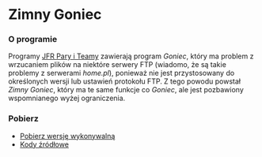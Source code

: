 # Zimny Goniec

### O programie

Programy [JFR Pary i Teamy](http://www.pzbs.pl/pary-teamy) zawierają program _Goniec_, który ma problem z wrzucaniem plików na niektóre serwery FTP (wiadomo, że są takie problemy z serwerami _home.pl_), ponieważ nie jest przystosowany do określonych wersji lub ustawień protokołu FTP. Z tego powodu powstał _Zimny Goniec_, który ma te same funkcje co _Goniec_, ale jest pozbawiony wspomnianego wyżej ograniczenia.

### Pobierz

*   [Pobierz wersję wykonywalną](https://github.com/michzimny/zimny-goniec/releases)
*   [Kody źródłowe](https://github.com/michzimny/zimny-goniec/)
